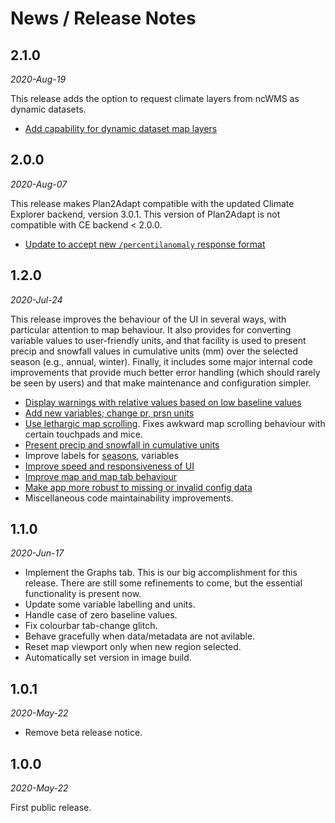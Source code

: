 # News / Release Notes

## 2.1.0
*2020-Aug-19*

This release adds the option to request climate layers from ncWMS as dynamic
datasets.

- [Add capability for dynamic dataset map layers](https://github.com/pacificclimate/plan2adapt-v2/pull/200)

## 2.0.0
*2020-Aug-07*

This release makes Plan2Adapt compatible with the updated Climate Explorer backend,
version 3.0.1. This version of Plan2Adapt is not compatible with CE backend < 2.0.0.

- [Update to accept new `/percentilanomaly` response format](https://github.com/pacificclimate/plan2adapt-v2/pull/204)

## 1.2.0
*2020-Jul-24*

This release improves the behaviour of the UI in several ways, with particular
attention to map behaviour. It also provides for converting variable values to 
user-friendly units, and that facility is used to present precip and snowfall values
in cumulative units (mm) over the selected season (e.g., annual, winter). Finally,
it includes some major internal code improvements that provide much better
error handling (which should rarely be seen by users) and that make maintenance and
configuration simpler. 

- [Display warnings with relative values based on low baseline values](https://github.com/pacificclimate/plan2adapt-v2/issues/159)
- [Add new variables; change pr, prsn units](https://github.com/pacificclimate/plan2adapt-v2/issues/183)
- [Use lethargic map scrolling](https://github.com/pacificclimate/plan2adapt-v2/issues/144). 
  Fixes awkward map scrolling behaviour with certain touchpads and mice.
- [Present precip and snowfall in cumulative units](https://github.com/pacificclimate/plan2adapt-v2/issues/173)
- Improve labels for [seasons](https://github.com/pacificclimate/plan2adapt-v2/issues/180), variables
- [Improve speed and responsiveness of UI](https://github.com/pacificclimate/plan2adapt-v2/issues/149)
- [Improve map and map tab behaviour](https://github.com/pacificclimate/plan2adapt-v2/pull/193)
- [Make app more robust to missing or invalid config data](https://github.com/pacificclimate/plan2adapt-v2/issues/85)
- Miscellaneous code maintainability improvements.


## 1.1.0
*2020-Jun-17*

- Implement the Graphs tab. This is our big accomplishment
  for this release. There are still some refinements to
  come, but the essential functionality is present now.
- Update some variable labelling and units.
- Handle case of zero baseline values.
- Fix colourbar tab-change glitch.
- Behave gracefully when data/metadata are not avilable.
- Reset map viewport only when new region selected.
- Automatically set version in image build.

## 1.0.1
*2020-May-22*

- Remove beta release notice.
## 1.0.0
*2020-May-22*

First public release.
